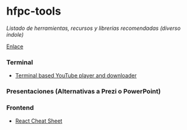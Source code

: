 # hfpc-tools

*Listado de herramientas, recursos y librerías recomendadas (diverso índole)*

[Enlace](https://github.com/hansfpc/hfpc-tools/)


### Terminal

- [Terminal based YouTube player and downloader](https://github.com/mps-youtube/mps-youtube) 

### Presentaciones (Alternativas a Prezi o PowerPoint)


### Frontend

- [React Cheat Sheet](https://reactcheatsheet.com/) 
